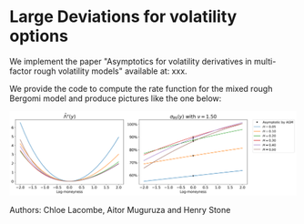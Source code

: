 # Large Deviations for volatility options

We implement the paper "Asymptotics for volatility derivatives in multi-factor rough volatility models" available at: xxx.

We provide the code to compute the rate function for the mixed rough Bergomi model and produce pictures like the one below:

<img src="roughBergomiSmiles.png" width="1000"> 

Authors: Chloe Lacombe, Aitor Muguruza and Henry Stone
